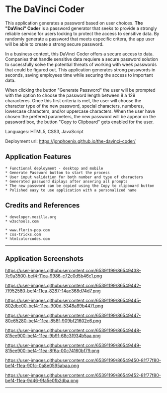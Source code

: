 # The DaVinci Coder

This application generates a password based on user choices. **The "DaVinci" Coder** is a password generator that seeks to provide a strongly reliable service for users looking to protect the access to sensitive data. By randomly generate a password that meets especific critera, the app user will be able to create a strong secure password.

In a business context, this DaVinci Coder offers a secure access to data. Companies that handle sensitive data requiere a secure password solution to sucessfully solve the potential threats of working with week passwords that could be figured out. This application generates strong passwords in seconds, saving employees time while securing the access to important data. 

When clicking the button "Generate Password" the user will be prompted with the option to choose the password length between 8 a 129 characteres. Once this first criteria is met, the user will choose the character type of the new password, special characters, numberes, lowercase characters, and/or uppercase characters. When the user have chosen the prefered parameters, the new password will be appear on the password box, the button "Copy to Clipboard" gets enabled for the user.

Languages: HTML5, CSS3, JavaScript

Deployment url: https://jonphoenix.github.io/the-davinci-coder/


## Application Features

```
* Functional deployment - desktop and mobile
* Generate Password button to start the process
* User input validation for both number and type of characters
* Generated password diplays after ansering all prompts
* The new password can be copied using the Copy to clipboard button
* Polished easy to use application with a personalized name

```
## Credits and References

```
* developer.mozilla.org
* w3schools.com

* www.florin-pop.com
* css-tricks.com
* htmlcolorcodes.com

```
- - -

## Application Screenshots

https://user-images.githubusercontent.com/65391199/86549438-7c9a3500-bef4-11ea-9986-c72c0d5b46c1.png

https://user-images.githubusercontent.com/65391199/86549442-7f952580-bef4-11ea-8287-14ac368d74d7.png

https://user-images.githubusercontent.com/65391199/86549445-802dbc00-bef4-11ea-900d-5348a89b447f.png

https://user-images.githubusercontent.com/65391199/86549447-80c65280-bef4-11ea-858f-909bf21602e6.png

https://user-images.githubusercontent.com/65391199/86549448-815ee900-bef4-11ea-9b9f-68c3f934b5aa.png

https://user-images.githubusercontent.com/65391199/86549449-815ee900-bef4-11ea-8f6a-00c74160bf79.png

https://user-images.githubusercontent.com/65391199/86549450-81f77f80-bef4-11ea-901c-0a8e0595abaa.png

https://user-images.githubusercontent.com/65391199/86549452-81f77f80-bef4-11ea-9d46-9fa5e0fb2dba.png

- - -
